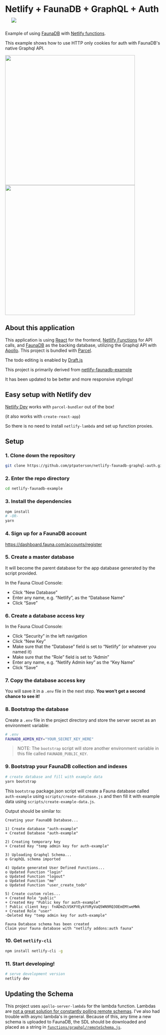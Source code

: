 # Netlify + FaunaDB + GraphQL + Auth &nbsp;&nbsp;&nbsp;<a href="https://app.netlify.com/start/deploy?repository=https://github.com/ptpaterson/netlify-faunadb-graphql-auth&stack=fauna"><img src="https://www.netlify.com/img/deploy/button.svg"></a>

Example of using [FaunaDB](https://fauna.com/) with [Netlify functions](https://www.netlify.com/docs/functions/).

This example shows how to use HTTP only cookies for auth with FaunaDB's native Graphql API.

<img src="https://user-images.githubusercontent.com/7998974/78754740-02363500-7946-11ea-915d-15ce81499480.PNG" width="420">  <img src="https://user-images.githubusercontent.com/7998974/78755012-7244bb00-7946-11ea-9b18-08735b4d61a8.PNG" width="420">

## About this application

This application is using [React](https://reactjs.org/) for the frontend, [Netlify Functions](https://www.netlify.com/docs/functions/) for API calls, and [FaunaDB](https://fauna.com/) as the backing database, utilizing the Graphql API with [Apollo](https://www.apollographql.com/docs/apollo-server/deployment/lambda/). This project is bundled with [Parcel](https://parceljs.org/).

The todo editing is enabled by [Draft.js](https://draftjs.org/)

This project is primarily derived from [netlify-faunadb-example](https://github.com/netlify/netlify-faunadb-example)

It has been updated to be better and more responsive stylings!

## Easy setup with Netlify dev

[Netlify Dev](https://www.netlify.com/products/dev/) works with `parcel-bundler` out of the box!

(it also works with `create-react-app`)

So there is no need to install `netlify-lambda` and set up function proxies.

## Setup

### 1. Clone down the repository

```bash
git clone https://github.com/ptpaterson/netlify-faunadb-graphql-auth.git
```

### 2. Enter the repo directory

```bash
cd netlify-faunadb-example
```

### 3. Install the dependencies

```bash
npm install
# -OR-
yarn
```

### 4. Sign up for a FaunaDB account

  https://dashboard.fauna.com/accounts/register

### 5. Create a master database

It will become the parent database for the app database generated by the script provided.

In the Fauna Cloud Console:

  - Click “New Database”
  - Enter any name, e.g. “Netlify”, as the “Database Name”
  - Click “Save”

### 6. Create a database access key

In the Fauna Cloud Console:

  - Click “Security” in the left navigation
  - Click “New Key”
  - Make sure that the “Database” field is set to “Netlify” (or whatever you named it)
  - Make sure that the “Role” field is set to “Admin”
  - Enter any name, e.g. “Netlify Admin key” as the “Key Name”
  - Click “Save”

### 7. Copy the database access key

You will save it in a `.env` file in the next step. **You won’t get a second chance to see it!**

### 8. Bootstrap the database

Create a `.env` file in the project directory and store the server secret as
an environment variable:

```bash
# .env
FAUNADB_ADMIN_KEY="YOUR_SECRET_KEY_HERE"
```

> NOTE: The `bootstrap` script will store another environment variable in this
> file called `FAUNADB_PUBLIC_KEY`.

### 9. Bootstrap your FaunaDB collection and indexes

```bash
# create database and fill with example data
yarn bootstrap
```

This `bootstrap` package.json script will create a Fauna database called
`auth-example` using `scripts/create-database.js` and then fill it with
example data using `scripts/create-example-data.js`.

Output should be similar to:

```
Creating your FaunaDB Database...

1) Create database "auth-example"
+ Created Database "auth-example"

2) Creating temporary key
+ Created Key "temp admin key for auth-example"

3) Uploading Graphql Schema...
o GraphQL schema imported

4) Update generated User Defined Functions...
o Updated Function "login"
o Updated Function "logout"
o Updated Function "me"
o Updated Function "user_create_todo"

5) Create custom roles...
+ Created Role "public"
+ Created Key "Public key for auth-example"
! Public client key: fnADmZcVSKFYEykYVRyVaQ5WN9RQ3OEmEMtweMWk
+ Created Role "user"
-Deleted Key "temp admin key for auth-example"

Fauna Database schema has been created
Claim your fauna database with "netlify addons:auth fauna"
```

### 10. Get `netlify-cli`

```bash
npm install netlify-cli -g
```

### 11. Start developing!

```bash
# serve development version
netlify dev
```

## Updating the Schema

This project uses `apollo-server-lambda` for the lambda function. Lambdas are [not a great solution for constantly polling remote schemas](https://github.com/apollographql/apollo-server/issues/3190). I've also had trouble with async lambda's in general.  Because of this, any time a new schema is uploaded to FaunaDB, the SDL should be downloaded and placed as a string in [`functions/graphql/remoteSchema.js`](https://github.com/ptpaterson/netlify-faunadb-graphql-auth/blob/master/functions/graphql/remoteSchema.js).
